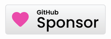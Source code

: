 ﻿  
[![Sponsor michaelandrefraniatte](github_sponsor.svg)](https://github.com/sponsors/michaelandrefraniatte)  
  